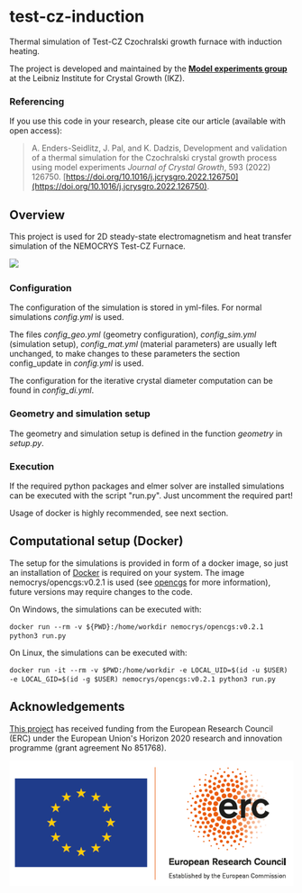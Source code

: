 # test-cz-induction

Thermal simulation of Test-CZ Czochralski growth furnace with induction heating.

The project is developed and maintained by the [**Model experiments group**](https://www.ikz-berlin.de/en/research/materials-science/section-fundamental-description#c486) at the Leibniz Institute for Crystal Growth (IKZ).

### Referencing
If you use this code in your research, please cite our article (available with open access):

> A. Enders-Seidlitz, J. Pal, and K. Dadzis, Development and validation of a thermal simulation for the Czochralski crystal growth process using model experiments *Journal of Crystal Growth*,  593 (2022) 126750. [https://doi.org/10.1016/j.jcrysgro.2022.126750](https://doi.org/10.1016/j.jcrysgro.2022.126750).

## Overview

This project is used for 2D steady-state electromagnetism and heat transfer simulation of the NEMOCRYS Test-CZ Furnace.

<img src="https://ars.els-cdn.com/content/image/1-s2.0-S002202482200238X-gr2_lrg.jpg" width=25%>


### Configuration

The configuration of the simulation is stored in yml-files. For normal simulations *config.yml* is used.

The files *config_geo.yml* (geometry configuration), *config_sim.yml* (simulation setup), *config_mat.yml* (material parameters) are usually left unchanged, to make changes to these parameters the section config_update in *config.yml* is used.

The configuration for the iterative crystal diameter computation can be found in *config_di.yml*.

### Geometry and simulation setup

The geometry and simulation setup is defined in the function *geometry* in *setup.py*.

### Execution

If the required python packages and elmer solver are installed simulations can be executed with the script "run.py". Just uncomment the required part!

Usage of docker is highly recommended, see next section.

## Computational setup (Docker)

The setup for the simulations is provided in form of a docker image, so just an installation of [Docker](https://docs.docker.com/get-docker/) is required on your system. The image nemocrys/opencgs:v0.2.1 is used (see [opencgs](https://github.com/nemocrys/opencgs) for more information), future versions may require changes to the code.

On Windows, the simulations can be executed with:
```
docker run --rm -v ${PWD}:/home/workdir nemocrys/opencgs:v0.2.1 python3 run.py
```

On Linux, the simulations can be executed with:
```
docker run -it --rm -v $PWD:/home/workdir -e LOCAL_UID=$(id -u $USER) -e LOCAL_GID=$(id -g $USER) nemocrys/opencgs:v0.2.1 python3 run.py
```

## Acknowledgements

[This project](https://nemocrys.github.io/) has received funding from the European Research Council (ERC) under the European Union's Horizon 2020 research and innovation programme (grant agreement No 851768).

<img src="https://github.com/nemocrys/test-cz-induction/blob/main/EU-ERC.png">
